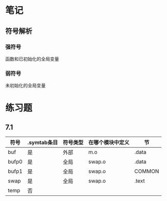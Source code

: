 # 笔记



## 符号解析

### 强符号

函数和已初始化的全局变量



### 弱符号

未初始化的全局变量





# 练习题

## 7.1

| 符号  | .symtab条目 | 符号类型 | 在哪个模块中定义 | 节     |
| ----- | ----------- | -------- | ---------------- | ------ |
| buf   | 是          | 外部     | m.o              | .data  |
| bufp0 | 是          | 全局     | swap.o           | .data  |
| bufp1 | 是          | 全局     | swap.o           | COMMON |
| swap  | 是          | 全局     | swap.o           | .text  |
| temp  | 否          |          |                  |        |

